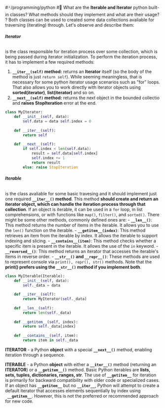 #🃏/programming/python
#🌱
What are the **Iterable and Iterator** python built-in classes? What methods should they implement and what are their usage?
?
Both classes can be used to created some data collections avaliable for traversing (iterating) through. Let's observe and describe them:
###### **Iterator**
is the class responsible for iteration process over some collection, which is being passed during iterator initialization. To perform the iteration process, it has to implement a few required methods:
1. **`__iter__(self)` method:** returns an **Iterator** itself (so the body of the method is just `return self`). While seeming meaningless, that is necessary for some python iterator usage scenarios such as "for" loops. That also allows you to work directly with iterator objects using **sorted(iterator)**, **list(iterator)** and so on.
2. **`__next__(self)` method:** returns the next object in the bounded collectio and **raises StopIteration** error at the end.
```python
class MyIterator: 
	def __init__(self, data): 
		self.data = data self.index = 0 
		
	def __iter__(self): 
		return self 
		
	def __next__(self): 
		if self.index < len(self.data): 
			result = self.data[self.index] 
			self.index += 1 
			return result 
		else: raise StopIteration
```
###### **Iterable**
is the class avaliable for some basic travesing and it should implement just one required **`__iter__()` method**. This method **should create and return an iterator object, which can handle the iteration process through that collection**. If an object is iterable, it can be used in a `for` loop, in list comprehensions, or with functions like `map()`, `filter()`, and `sorted()`. There might be some other methods, commonly defined ones are:
	- **`__len__()`**: This method returns the number of items in the iterable. It allows you to use the `len()` function on the iterable.
	- **`__getitem__(index)`**: This method retrieves an item from the iterable by index. It allows the iterable to support indexing and slicing.
	- **`__contains__(item)`**: This method checks whether a specific item is present in the iterable. It allows the use of the `in` keyword.
	- **`__reversed__()`**: This method returns an iterator that accesses the iterable's items in reverse order.
	- **`__str__()` and `__repr__()`**: These methods are used to represent console via `print(), repr(), str()` methods. Note that the **print() prefers using the `__str__()` method if you implement both**.
```python
class MyIterable(Iterable): 
	def __init__(self, data): 
		self._data = data 
		
	def __iter__(self): 
		return MyIterator(self._data) 
		
	def __len__(self): 
		return len(self._data) 
		
	def __getitem__(self, index): 
		return self._data[index] 
		
	def __contains__(self, item): 
		return item in self._data
```


**ITERATOR** - a Python **object** with a special **`__next__()`** method, enabling iteration through a sequence.

**ITERABLE** - a Python **object** with either a **`__iter__()`** method (returning an **ITERATOR**) or a **`__getitem__()`** method. Basic Python iterables are **lists, sets, tuples, dictionaries, ranges, str**.  The use of **`__getitem__`** for iteration is primarily for backward compatibility with older code or specialized cases. If an object has **`__getitem__`** but no **`__iter__`**, Python will attempt to create a default iterator that accesses elements sequentially by index using **` __getitem__`**. However, this is not the preferred or recommended approach for new code.